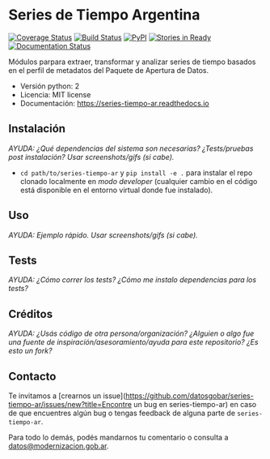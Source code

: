 # Series de Tiempo Argentina

[![Coverage Status](https://coveralls.io/repos/github/datosgobar/series-tiempo-ar/badge.svg?branch=master)](https://coveralls.io/github/datosgobar/series-tiempo-ar?branch=master)
[![Build Status](https://travis-ci.org/datosgobar/series-tiempo-ar.svg?branch=master)](https://travis-ci.org/datosgobar/series-tiempo-ar)
[![PyPI](https://badge.fury.io/py/series-tiempo-ar.svg)](http://badge.fury.io/py/series-tiempo-ar)
[![Stories in Ready](https://badge.waffle.io/datosgobar/series-tiempo-ar.png?label=ready&title=Ready)](https://waffle.io/datosgobar/series-tiempo-ar)
[![Documentation Status](http://readthedocs.org/projects/series-tiempo-ar/badge/?version=latest)](http://series-tiempo-ar.readthedocs.org/en/latest/?badge=latest)

Módulos parpara extraer, transformar y analizar series de tiempo basados en el perfil de metadatos del Paquete de Apertura de Datos.


* Versión python: 2
* Licencia: MIT license
* Documentación: https://series-tiempo-ar.readthedocs.io


## Instalación

*AYUDA: ¿Qué dependencias del sistema son necesarias? ¿Tests/pruebas post instalación? Usar screenshots/gifs (si cabe).*

* `cd path/to/series-tiempo-ar` y `pip install -e .` para instalar el repo clonado localmente en *modo developer* (cualquier cambio en el código está disponible en el entorno virtual donde fue instalado).

## Uso

*AYUDA: Ejemplo rápido. Usar screenshots/gifs (si cabe).*

## Tests

*AYUDA: ¿Cómo correr los tests? ¿Cómo me instalo dependencias para los tests?*

## Créditos

*AYUDA: ¿Usás código de otra persona/organización? ¿Alguien o algo fue una fuente de inspiración/asesoramiento/ayuda para este repositorio? ¿Es esto un fork?*

## Contacto

Te invitamos a [crearnos un issue](https://github.com/datosgobar/series-tiempo-ar/issues/new?title=Encontre un bug en series-tiempo-ar) en caso de que encuentres algún bug o tengas feedback de alguna parte de `series-tiempo-ar`.

Para todo lo demás, podés mandarnos tu comentario o consulta a [datos@modernizacion.gob.ar](mailto:datos@modernizacion.gob.ar).
